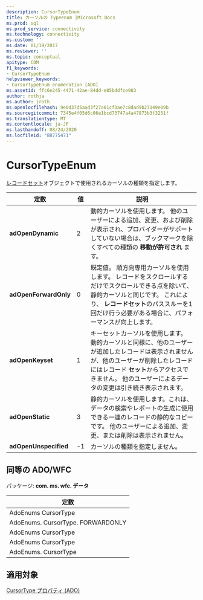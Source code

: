 ```yaml
---
description: CursorTypeEnum
title: カーソルの Typeenum |Microsoft Docs
ms.prod: sql
ms.prod_service: connectivity
ms.technology: connectivity
ms.custom: ''
ms.date: 01/19/2017
ms.reviewer: ''
ms.topic: conceptual
apitype: COM
f1_keywords:
- CursorTypeEnum
helpviewer_keywords:
- CursorTypeEnum enumeration [ADO]
ms.assetid: ffc6e245-4471-42ae-84dd-e85bddfce983
author: rothja
ms.author: jroth
ms.openlocfilehash: 9e0d37d5aad3f27a61cf3ae7c8dad9b27149e09b
ms.sourcegitcommit: 7345e4f05d6c06e1bcd73747a4a47873b3f3251f
ms.translationtype: MT
ms.contentlocale: ja-JP
ms.lasthandoff: 08/24/2020
ms.locfileid: "88775471"
---
```

# <a name="cursortypeenum"></a>CursorTypeEnum
[レコードセット](./recordset-object-ado.md)オブジェクトで使用されるカーソルの種類を指定します。  
  
|定数|値|説明|  
|--------------|-----------|-----------------|  
|**adOpenDynamic**|2|動的カーソルを使用します。 他のユーザーによる追加、変更、および削除が表示され、プロバイダーがサポートしていない場合は、ブックマークを除くすべての種類の **移動が許可され** ます。|  
|**adOpenForwardOnly**|0|既定値。 順方向専用カーソルを使用します。 レコードをスクロールするだけでスクロールできる点を除いて、静的カーソルと同じです。 これにより、 **レコードセット**のパススルーを1回だけ行う必要がある場合に、パフォーマンスが向上します。|  
|**adOpenKeyset**|1|キーセットカーソルを使用します。 動的カーソルと同様に、他のユーザーが追加したレコードは表示されませんが、他のユーザーが削除したレコードにはレコード **セット**からアクセスできません。 他のユーザーによるデータの変更は引き続き表示されます。|  
|**adOpenStatic**|3|静的カーソルを使用します。これは、データの検索やレポートの生成に使用できる一連のレコードの静的なコピーです。 他のユーザーによる追加、変更、または削除は表示されません。|  
|**adOpenUnspecified**|-1|カーソルの種類を指定しません。|  
  
## <a name="adowfc-equivalent"></a>同等の ADO/WFC  
 パッケージ: **com. ms. wfc. データ**  
  
|定数|  
|--------------|  
|AdoEnums CursorType|  
|AdoEnums. CursorType. FORWARDONLY|  
|AdoEnums CursorType|  
|AdoEnums CursorType|  
|AdoEnums. CursorType|  
  
## <a name="applies-to"></a>適用対象  
 [CursorType プロパティ (ADO)](./cursortype-property-ado.md)